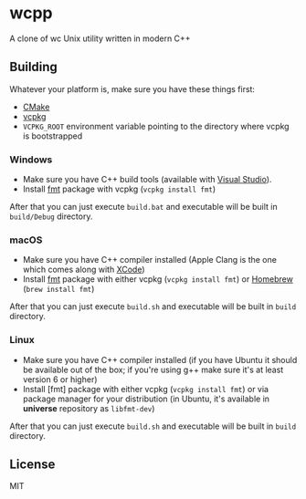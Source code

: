 # wcpp

A clone of wc Unix utility written in modern C++

## Building

Whatever your platform is, make sure you have these things first:

* [CMake](https://cmake.org/)
* [vcpkg](https://vcpkg.io/en/)
* `VCPKG_ROOT` environment variable pointing to the directory where vcpkg is bootstrapped

### Windows

* Make sure you have C++ build tools (available with [Visual Studio](https://visualstudio.microsoft.com/)).
* Install [fmt](https://fmt.dev/latest/index.html) package with vcpkg (`vcpkg install fmt`)

After that you can just execute `build.bat` and executable will be built in `build/Debug` directory.

### macOS

* Make sure you have C++ compiler installed (Apple Clang is the one which comes along with [XCode](https://developer.apple.com/xcode/))
* Install [fmt](https://fmt.dev/latest/index.html) package with either vcpkg (`vcpkg install fmt`) or [Homebrew](https://brew.sh/) (`brew install fmt`)

After that you can just execute `build.sh` and executable will be built in `build` directory.

### Linux

* Make sure you have C++ compiler installed (if you have Ubuntu it should be available out of the box; if you're using
g++ make sure it's at least version 6 or higher)
* Install [fmt] package with either vcpkg (`vcpkg install fmt`) or via package manager for your distribution (in Ubuntu,
it's available in **universe** repository as `libfmt-dev`)

After that you can just execute `build.sh` and executable will be built in `build` directory.

## License

MIT
